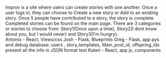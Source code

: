 Improv is a site where users can create stories with one another.  Once a user logs in, they can choose to Create a new story or Add to an existing story. Once 5 people have contributed to a story, the story is complete.  Completed stories can be found on the main page.  There are 3 categories or stories to choose from: Story1(Once upon a time), Story2(I dont know about you, but I would never) and Story3(I'm hungry).  
Antonio - React, Views/css
Josh - Flask, Blueprints
Greg - Flask, app pys and debug
    database: users , story_templates, Main_post_id, offspring_ids
    present all the info in JSON format
    test
Kateri - React, app js, components

